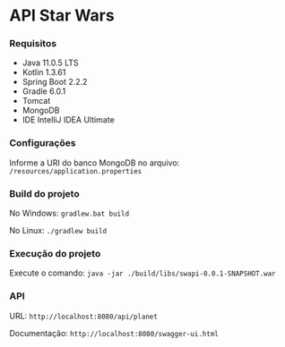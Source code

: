 # API Star Wars

### Requisitos
- Java 11.0.5 LTS
- Kotlin 1.3.61
- Spring Boot 2.2.2
- Gradle 6.0.1
- Tomcat
- MongoDB
- IDE IntelliJ IDEA Ultimate

### Configurações

Informe a URI do banco MongoDB no arquivo: `/resources/application.properties`

### Build do projeto

No Windows: `gradlew.bat build`

No Linux: `./gradlew build`

### Execução do projeto

Execute o comando: `java -jar ./build/libs/swapi-0.0.1-SNAPSHOT.war`

### API

URL: `http://localhost:8080/api/planet`

Documentação: `http://localhost:8080/swagger-ui.html`